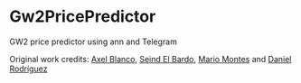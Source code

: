 # Gw2PricePredictor
GW2 price predictor using ann and Telegram

Original work credits: [Axel Blanco](https://github.com/Drimmark), [Seind El Bardo](https://github.com/SeindElBardo), [Mario Montes](https://github.com/mariomnts) and [Daniel Rodríguez](https://github.com/Patataman)
